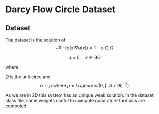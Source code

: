 # Darcy Flow Circle Dataset

## Dataset

The dataset is the solution of
$$-\nabla \cdot(a(x) \nabla u(x))=1 \quad x \in\Omega$$

$$u=0 \quad x \in\partial\Omega$$

where 

$\Omega$ is the unit circe and $$a \sim \mu \text { where } \mu=Lognormal\left(0,(-\Delta+9 I)^{-2}\right)$$


As we are in 2D this system has an unique weak solution.
In the dataset class file, some weights useful to compute quadrature formulas are computed.


